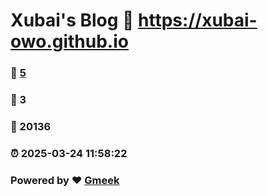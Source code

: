 # Xubai's Blog :link: https://xubai-owo.github.io 
### :page_facing_up: [5](https://xubai-owo.github.io/tag.html) 
### :speech_balloon: 3 
### :hibiscus: 20136 
### :alarm_clock: 2025-03-24 11:58:22 
### Powered by :heart: [Gmeek](https://github.com/Meekdai/Gmeek)
